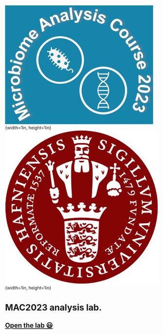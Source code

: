 ![](https://github.com/farhadm1990/MAC2023.github.io/blob/main/logo.png){width=1in, height=1in} ![](https://github.com/farhadm1990/MAC2023.github.io/blob/main/Ku-logo.png){width=1in, height=1in} 


# MAC2023 analysis lab.

## [Open the lab 😃](https://farhadm1990.github.io/MAC2023.github.io/)
